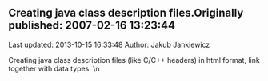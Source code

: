 ## Creating java class description files.Originally published: 2007-02-16 13:23:44 
Last updated: 2013-10-15 16:33:48 
Author: Jakub Jankiewicz 
 
Creating java class description files (like C/C++ headers) in html format, link together with data types.\n